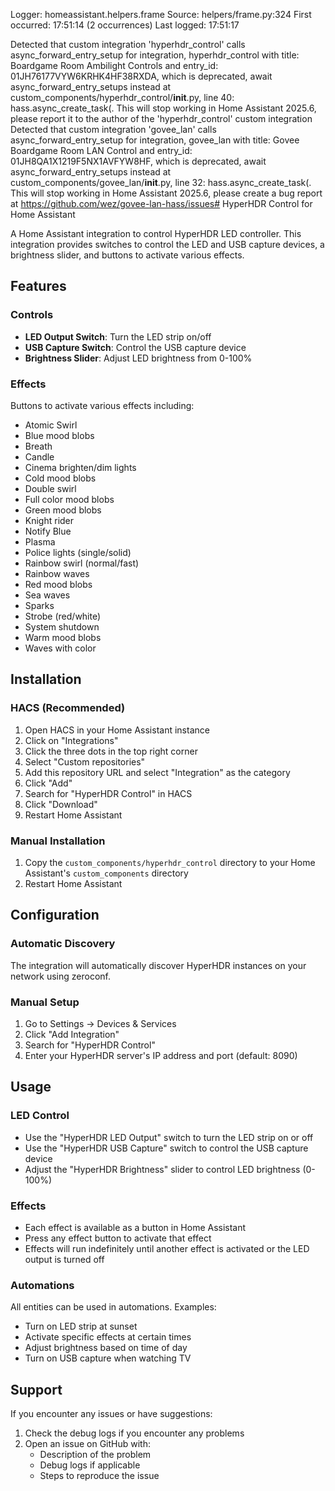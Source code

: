 Logger: homeassistant.helpers.frame
Source: helpers/frame.py:324
First occurred: 17:51:14 (2 occurrences)
Last logged: 17:51:17

Detected that custom integration 'hyperhdr_control' calls async_forward_entry_setup for integration, hyperhdr_control with title: Boardgame Room Ambilight Controls and entry_id: 01JH76177VYW6KRHK4HF38RXDA, which is deprecated, await async_forward_entry_setups instead at custom_components/hyperhdr_control/__init__.py, line 40: hass.async_create_task(. This will stop working in Home Assistant 2025.6, please report it to the author of the 'hyperhdr_control' custom integration
Detected that custom integration 'govee_lan' calls async_forward_entry_setup for integration, govee_lan with title: Govee Boardgame Room LAN Control and entry_id: 01JH8QA1X1219F5NX1AVFYW8HF, which is deprecated, await async_forward_entry_setups instead at custom_components/govee_lan/__init__.py, line 32: hass.async_create_task(. This will stop working in Home Assistant 2025.6, please create a bug report at https://github.com/wez/govee-lan-hass/issues# HyperHDR Control for Home Assistant

A Home Assistant integration to control HyperHDR LED controller. This integration provides switches to control the LED and USB capture devices, a brightness slider, and buttons to activate various effects.

## Features

### Controls
- **LED Output Switch**: Turn the LED strip on/off
- **USB Capture Switch**: Control the USB capture device
- **Brightness Slider**: Adjust LED brightness from 0-100%

### Effects
Buttons to activate various effects including:
- Atomic Swirl
- Blue mood blobs
- Breath
- Candle
- Cinema brighten/dim lights
- Cold mood blobs
- Double swirl
- Full color mood blobs
- Green mood blobs
- Knight rider
- Notify Blue
- Plasma
- Police lights (single/solid)
- Rainbow swirl (normal/fast)
- Rainbow waves
- Red mood blobs
- Sea waves
- Sparks
- Strobe (red/white)
- System shutdown
- Warm mood blobs
- Waves with color

## Installation

### HACS (Recommended)

1. Open HACS in your Home Assistant instance
2. Click on "Integrations"
3. Click the three dots in the top right corner
4. Select "Custom repositories"
5. Add this repository URL and select "Integration" as the category
6. Click "Add"
7. Search for "HyperHDR Control" in HACS
8. Click "Download"
9. Restart Home Assistant

### Manual Installation

1. Copy the `custom_components/hyperhdr_control` directory to your Home Assistant's `custom_components` directory
2. Restart Home Assistant

## Configuration

### Automatic Discovery
The integration will automatically discover HyperHDR instances on your network using zeroconf.

### Manual Setup
1. Go to Settings → Devices & Services
2. Click "Add Integration"
3. Search for "HyperHDR Control"
4. Enter your HyperHDR server's IP address and port (default: 8090)

## Usage

### LED Control
- Use the "HyperHDR LED Output" switch to turn the LED strip on or off
- Use the "HyperHDR USB Capture" switch to control the USB capture device
- Adjust the "HyperHDR Brightness" slider to control LED brightness (0-100%)

### Effects
- Each effect is available as a button in Home Assistant
- Press any effect button to activate that effect
- Effects will run indefinitely until another effect is activated or the LED output is turned off

### Automations
All entities can be used in automations. Examples:
- Turn on LED strip at sunset
- Activate specific effects at certain times
- Adjust brightness based on time of day
- Turn on USB capture when watching TV

## Support

If you encounter any issues or have suggestions:
1. Check the debug logs if you encounter any problems
2. Open an issue on GitHub with:
   - Description of the problem
   - Debug logs if applicable
   - Steps to reproduce the issue 